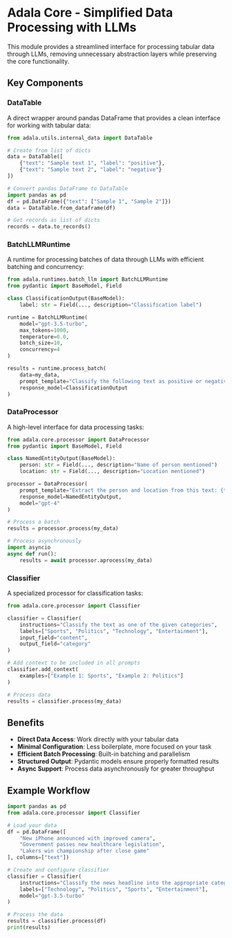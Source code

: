# Adala Core - Simplified Data Processing with LLMs

This module provides a streamlined interface for processing tabular data through LLMs, removing unnecessary abstraction layers while preserving the core functionality.

## Key Components

### DataTable

A direct wrapper around pandas DataFrame that provides a clean interface for working with tabular data:

```python
from adala.utils.internal_data import DataTable

# Create from list of dicts
data = DataTable([
    {"text": "Sample text 1", "label": "positive"},
    {"text": "Sample text 2", "label": "negative"}
])

# Convert pandas DataFrame to DataTable
import pandas as pd
df = pd.DataFrame({"text": ["Sample 1", "Sample 2"]})
data = DataTable.from_dataframe(df)

# Get records as list of dicts
records = data.to_records()
```

### BatchLLMRuntime

A runtime for processing batches of data through LLMs with efficient batching and concurrency:

```python
from adala.runtimes.batch_llm import BatchLLMRuntime
from pydantic import BaseModel, Field

class ClassificationOutput(BaseModel):
    label: str = Field(..., description="Classification label")

runtime = BatchLLMRuntime(
    model="gpt-3.5-turbo",
    max_tokens=1000,
    temperature=0.0,
    batch_size=10,
    concurrency=4
)

results = runtime.process_batch(
    data=my_data,
    prompt_template="Classify the following text as positive or negative: {text}",
    response_model=ClassificationOutput
)
```

### DataProcessor

A high-level interface for data processing tasks:

```python
from adala.core.processor import DataProcessor
from pydantic import BaseModel, Field

class NamedEntityOutput(BaseModel):
    person: str = Field(..., description="Name of person mentioned")
    location: str = Field(..., description="Location mentioned")

processor = DataProcessor(
    prompt_template="Extract the person and location from this text: {text}",
    response_model=NamedEntityOutput,
    model="gpt-4"
)

# Process a batch
results = processor.process(my_data)

# Process asynchronously
import asyncio
async def run():
    results = await processor.aprocess(my_data)
```

### Classifier

A specialized processor for classification tasks:

```python
from adala.core.processor import Classifier

classifier = Classifier(
    instructions="Classify the text as one of the given categories",
    labels=["Sports", "Politics", "Technology", "Entertainment"],
    input_field="content",
    output_field="category"
)

# Add context to be included in all prompts
classifier.add_context(
    examples=["Example 1: Sports", "Example 2: Politics"]
)

# Process data
results = classifier.process(my_data)
```

## Benefits

- **Direct Data Access**: Work directly with your tabular data
- **Minimal Configuration**: Less boilerplate, more focused on your task
- **Efficient Batch Processing**: Built-in batching and parallelism
- **Structured Output**: Pydantic models ensure properly formatted results
- **Async Support**: Process data asynchronously for greater throughput

## Example Workflow

```python
import pandas as pd
from adala.core.processor import Classifier

# Load your data
df = pd.DataFrame([
    "New iPhone announced with improved camera",
    "Government passes new healthcare legislation",
    "Lakers win championship after close game"
], columns=["text"])

# Create and configure classifier
classifier = Classifier(
    instructions="Classify the news headline into the appropriate category.",
    labels=["Technology", "Politics", "Sports", "Entertainment"],
    model="gpt-3.5-turbo"
)

# Process the data
results = classifier.process(df)
print(results)
```